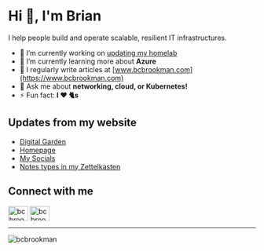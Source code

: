 # Hi 👋, I'm Brian

I help people build and operate scalable, resilient IT infrastructures.

- 🔭 I’m currently working on [updating my homelab](https://github.com/bcbrookman/homelab)
- 🌱 I’m currently learning more about **Azure**
- 📝 I regularly write articles at [www.bcbrookman.com](https://www.bcbrookman.com)
- 💬 Ask me about **networking, cloud, or Kubernetes!**
- ⚡ Fun fact: **I ❤️ 🐈s**

## Updates from my website
<!-- BLOG-POST-LIST:START -->
- [Digital Garden](https://bcbrookman.com/notes/digital-garden/)
- [Homepage](https://bcbrookman.com/)
- [My Socials](https://bcbrookman.com/pages/my-socials/)
- [Notes types in my Zettelkasten](https://bcbrookman.com/notes/note-types-in-my-zettelkasten/)
<!-- BLOG-POST-LIST:END -->

## Connect with me
<p align="left">
<a href="https://twitter.com/bcbrookman" target="blank"><img align="center" src="https://raw.githubusercontent.com/rahuldkjain/github-profile-readme-generator/master/src/images/icons/Social/twitter.svg" alt="bcbrookman" height="30" width="40" /></a>
<a href="https://linkedin.com/in/bcbrookman" target="blank"><img align="center" src="https://raw.githubusercontent.com/rahuldkjain/github-profile-readme-generator/master/src/images/icons/Social/linked-in-alt.svg" alt="bcbrookman" height="30" width="40" /></a>
</p>

---

<p align="left"> <img src="https://komarev.com/ghpvc/?username=bcbrookman&label=Profile%20views&color=0e75b6&style=flat" alt="bcbrookman" /> </p>
